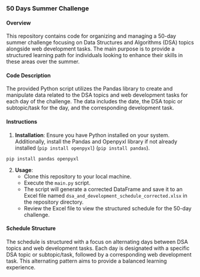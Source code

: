 ### 50 Days Summer Challenge

#### Overview
This repository contains code for organizing and managing a 50-day summer challenge focusing on Data Structures and Algorithms (DSA) topics alongside web development tasks. The main purpose is to provide a structured learning path for individuals looking to enhance their skills in these areas over the summer.

#### Code Description
The provided Python script utilizes the Pandas library to create and manipulate data related to the DSA topics and web development tasks for each day of the challenge. The data includes the date, the DSA topic or subtopic/task for the day, and the corresponding development task.

#### Instructions
1. **Installation**: Ensure you have Python installed on your system. Additionally, install the Pandas and Openpyxl library if not already installed (`pip install openpyxl`) (`pip install pandas`).

```
pip install pandas openpyxl

```

2. **Usage**:
   - Clone this repository to your local machine.
   - Execute the `main.py` script.
   - The script will generate a corrected DataFrame and save it to an Excel file named `dsa_and_development_schedule_corrected.xlsx` in the repository directory.
   - Review the Excel file to view the structured schedule for the 50-day challenge.

#### Schedule Structure
The schedule is structured with a focus on alternating days between DSA topics and web development tasks. Each day is designated with a specific DSA topic or subtopic/task, followed by a corresponding web development task. This alternating pattern aims to provide a balanced learning experience.
